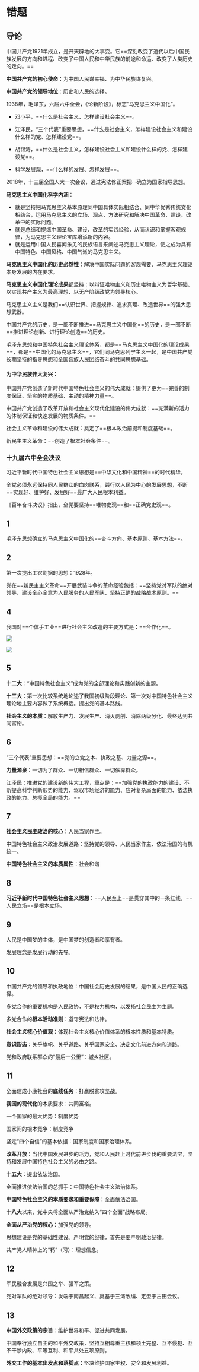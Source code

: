 # 错题

## 导论



中国共产党1921年成立，是开天辟地的大事变。它==深刻改变了近代以后中国民族发展的方向和进程、改变了中国人民和中华民族的前途和命运、改变了人类历史的走向。==

**中国共产党的初心使命**：为中国人民谋幸福、为中华民族谋复兴。

**中国共产党的领导地位**：历史和人民的选择。



1938年，毛泽东，六届六中全会，《论新阶段》，标志“马克思主义中国化”。

- 邓小平，==什么是社会主义、怎样建设社会主义==。

- 江泽民，“三个代表”重要思想，==什么是社会主义，怎样建设社会主义和建设什么样的党、怎样建设党==。

- 胡锦涛，==什么是社会主义，怎样建设社会主义和建设什么样的党、怎样建设党==。
- 科学发展观，==什么样的发展、怎样发展==。

2018年，十三届全国人大一次会议，通过宪法修正案把···确立为国家指导思想。



**马克思主义中国化科学内涵**：

- 就是坚持把马克思主义基本原理同中国具体实际相结合、同中华优秀传统文化相结合，运用马克思主义的立场、观点、方法研究和解决中国革命、建设、改革中的实际问题。
- 就是总结和提炼中国革命、建设、改革的实践经验，从而认识和掌握客观规律，为马克思主义理论宝库增添新的内容。
- 就是运用中国人民喜闻乐见的民族语言来阐述马克思主义理论，使之成为具有中国特色、中国风格、中国气派的马克思主义。

**马克思主义中国化的历史必然性**：解决中国实际问题的客观需要、马克思主义理论本身发展的内在要求。

**马克思主义中国化理论成果**都坚持：以辩证唯物主义和历史唯物主义为哲学基础、以实现共产主义为最高理想、以无产阶级政党为领导核心。



马克思主义主义是我们==认识世界、把握规律、追求真理、改造世界==的强大思想武器。

中国共产党的历史，是一部不断推进==马克思主义中国化==的历史，是一部不断==推进理论创新、进行理论创造==的历史。

毛泽东思想和中国特色社会主义理论体系，都是==马克思主义中国化的理论成果==，都是==中国化的马克思主义==，它们同马克思列宁主义一起，是中国共产党长期坚持的指导思想和全国各族人民团结奋斗的共同思想基础。





#### 为中华民族伟大复兴：

中国共产党创造了新时代中国特色社会主义的伟大成就：提供了更为==完善的制度保证、坚实的物质基础、主动的精神力量==。

中国共产党创造了改革开放和社会主义现代化建设的伟大成就：==充满新的活力的体制保证和快速发展的物质条件。==

社会主义革命和建设的伟大成就：奠定了==根本政治前提和制度基础==。

新民主主义革命：==创造了根本社会条件==。



### 十九届六中全会决议

习近平新时代中国特色社会主义思想是==中华文化和中国精神==的时代精华。

全党必须永远保持同人民群众的血肉联系，践行以人民为中心的发展思想，不断==实现好、维护好、发展好==最广大人民根本利益。

《百年奋斗决议》指出，全党要坚持==唯物史观==和==正确党史观==。



## 1

毛泽东思想确立的马克思主义中国化的==奋斗方向、基本原则、基本方法==。



## 2

第一次提出工农割据的思想：1928年。

党在==新民主主义革命==开展武装斗争的革命经验包括：==坚持党对军队的绝对领导、建设全心全意为人民服务的人民军队、坚持正确的战略战术原则。==



## 4

我国对==个体手工业==进行社会主义改造的主要方式是：==合作化==。

![](https://s3.bmp.ovh/imgs/2022/06/19/81c6a31493ad9d41.png)

![](https://s3.bmp.ovh/imgs/2022/06/19/f18c79deeaffefc6.png)





## 5

**十二大**：“中国特色社会主义”成为党的全部理论和实践创新的主题。

**十三大**：第一次比较系统地论述了我国初级阶段理论、第一次对中国特色社会主义理论地主要内容做了系统概括。提出党的基本路线。

**社会主义的本质**：解放生产力、发展生产、消灭剥削、消除两级分化、最终达到共同富裕。



## 6

“三个代表”重要思想：==党的立党之本、执政之基、力量之源==。

**力量源泉**：一切为了群众、一切相信群众、一切依靠群众。

江泽民：推进党的建设新的伟大工程，重点是：==加强党的执政能力的建设、不断提高科学判断形势的能力、驾驭市场经济的能力、应对复杂局面的能力、依法执政的能力、总揽全局的能力。==





## 7

**社会主义民主政治的核心**：人民当家作主。

中国特色社会主义政治发展道路：坚持党的领导、人民当家作主、依法治国的有机统一。

**中国特色社会主义的本质属性**：社会和谐



## 8

**习近平新时代中国特色社会主义思想**：==人民至上==是贯穿其中的一条红线，==人民立场==是根本立场。



## 9

人民是中国梦的主体，是中国梦的创造者和享有者。

发展理念是发展行动的先导。



## 10

中国共产党的领导和执政地位：中国社会历史发展的结果，是中国人民的正确选择。

多党合作的重要机构是人民政协，不是权力机构，以发扬社会民主为主题。

多党合作的**根本活动准则**：遵守宪法和法律。



**社会主义核心价值观**：体现社会主义核心价值体系的根本性质和基本特质。

**意识形态**：关乎旗帜、关乎道路、关乎国家安全、决定文化前进方向和道路。



党和政府联系群众的“最后一公里”：城乡社区。



## 11

全面建成小康社会的**底线任务**：打赢脱贫攻坚战。

**我国的现代化**的本质要求：共同富裕。



一个国家的最大优势：制度优势

国家间的根本竞争：制度竞争

坚定“四个自信”的基本依据：国家制度和国家治理体系。



**改革开放**：当代中国发展进步的活力，党和人民赶上时代前进步伐的重要法宝，坚持和发展中国特色社会主义的必由之路。



**十五大**：提出依法治国。

全面推进依法治国的总抓手：中国特色社会主义法治体系。

**中国特色社会主义的本质要求和重要保障**：全面依法治国。

**十八大**以来，党中央将全面从严治党纳入“四个全面”战略布局。

**全面从严治党的核心**：加强党的领导。

思想建设是党的基础性建设。严明党的纪律，首先是要严明政治纪律。

共产党人精神上的“钙”（习）：理想信念。



## 12

军民融合发展是兴国之举、强军之策。

党对军队的绝对领导：发端于南昌起义、奠基于三湾改编、定型于古田会议。



## 13

**中国外交政策的宗旨**：维护世界和平、促进共同发展。

中国奉行独立自主的和平外交政策，坚持互相尊重主权和领土完整、互不侵犯、互不干涉内政、平等互利、和平共处五项原则。

**外交工作的基本出发点和落脚点**：坚决维护国家主权、安全和发展利益。